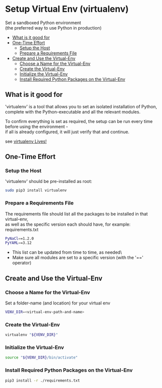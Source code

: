 # Setup Virtual Env (virtualenv) <!-- omit in toc -->

Set a sandboxed Python environment\
(the preferred way to use Python in production)

- [What is it good for](#what-is-it-good-for)
- [One-Time Effort](#one-time-effort)
  - [Setup the Host](#setup-the-host)
  - [Prepare a Requirements File](#prepare-a-requirements-file)
- [Create and Use the Virtual-Env](#create-and-use-the-virtual-env)
  - [Choose a Name for the Virtual-Env](#choose-a-name-for-the-virtual-env)
  - [Create the Virtual-Env](#create-the-virtual-env)
  - [Initialize the Virtual-Env](#initialize-the-virtual-env)
  - [Install Required Python Packages on the Virtual-Env](#install-required-python-packages-on-the-virtual-env)

## What is it good for

'virtualenv' is a tool that allows you to set an isolated installation of Python,\
complete with the Python-executable and all the relevant modules.

To confirm everything is set as required, the setup can be run every time before using the environment -\
if all is already configured, it will just verify that and continue.

see [virtualenv Lives!](https://hynek.me/articles/virtualenv-lives/)

## One-Time Effort

### Setup the Host

'virtualenv' should be pre-installed as root:

```bash
sudo pip3 install virtualenv
```

### Prepare a Requirements File

The requirements file should list all the packages to be installed in that virtual-env,\
as well as the specific version each should have, for example:\
requirements.txt

```bash
PyNaCl==1.2.0
PyYAML==3.12
```

- This list can be updated from time to time, as needed\
- Make sure all modules are set to a specific version (with the '==' operator)

## Create and Use the Virtual-Env

### Choose a Name for the Virtual-Env

Set a folder-name (and location) for your virtual env

```bash
VENV_DIR=<virtual-env-path-and-name>
```

### Create the Virtual-Env

```bash
virtualenv "${VENV_DIR}"
```

### Initialize the Virtual-Env

```bash
source "${VENV_DIR}/bin/activate"
```

### Install Required Python Packages on the Virtual-Env

```bash
pip3 install -r ./requirements.txt
```
